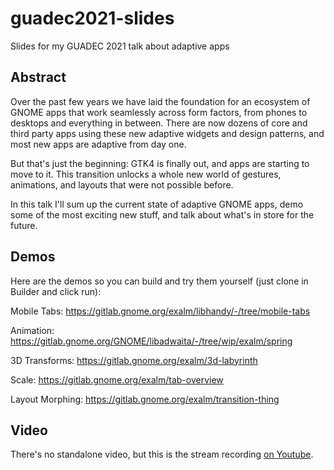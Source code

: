 # guadec2021-slides
Slides for my GUADEC 2021 talk about adaptive apps

## Abstract
Over the past few years we have laid the foundation for an ecosystem of GNOME apps that work seamlessly across form factors, from phones to desktops and everything in between. There are now dozens of core and third party apps using these new adaptive widgets and design patterns, and most new apps are adaptive from day one.

But that's just the beginning: GTK4 is finally out, and apps are starting to move to it. This transition unlocks a whole new world of gestures, animations, and layouts that were not possible before.

In this talk I'll sum up the current state of adaptive GNOME apps, demo some of the most exciting new stuff, and talk about what's in store for the future.

## Demos
Here are the demos so you can build and try them yourself (just clone in Builder and click run):

Mobile Tabs: https://gitlab.gnome.org/exalm/libhandy/-/tree/mobile-tabs

Animation: https://gitlab.gnome.org/GNOME/libadwaita/-/tree/wip/exalm/spring

3D Transforms: https://gitlab.gnome.org/exalm/3d-labyrinth

Scale: https://gitlab.gnome.org/exalm/tab-overview

Layout Morphing: https://gitlab.gnome.org/exalm/transition-thing

## Video
There's no standalone video, but this is the stream recording [on Youtube](https://youtu.be/xHqkiSd1hQQ?t=11030).
